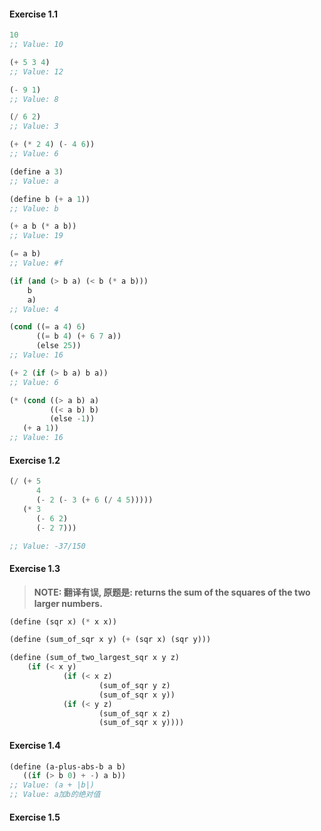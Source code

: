 #### Exercise 1.1

```lisp
10
;; Value: 10

(+ 5 3 4)
;; Value: 12

(- 9 1)
;; Value: 8

(/ 6 2)
;; Value: 3

(+ (* 2 4) (- 4 6))
;; Value: 6

(define a 3)
;; Value: a

(define b (+ a 1))
;; Value: b

(+ a b (* a b))
;; Value: 19

(= a b)
;; Value: #f

(if (and (> b a) (< b (* a b)))
    b
    a)
;; Value: 4

(cond ((= a 4) 6)
      ((= b 4) (+ 6 7 a))
      (else 25))
;; Value: 16

(+ 2 (if (> b a) b a))
;; Value: 6

(* (cond ((> a b) a)
         ((< a b) b)
         (else -1))
   (+ a 1))
;; Value: 16
```

#### Exercise 1.2

```lisp
(/ (+ 5
      4
      (- 2 (- 3 (+ 6 (/ 4 5)))))
   (* 3
      (- 6 2)
      (- 2 7)))

;; Value: -37/150
```

#### Exercise 1.3
> **NOTE: 翻译有误, 原题是: returns the sum of the squares of the two larger numbers.**

```lisp
(define (sqr x) (* x x))

(define (sum_of_sqr x y) (+ (sqr x) (sqr y)))

(define (sum_of_two_largest_sqr x y z)
    (if (< x y)
            (if (< x z)
                    (sum_of_sqr y z)
                    (sum_of_sqr x y))
            (if (< y z)
                    (sum_of_sqr x z)
                    (sum_of_sqr x y))))
```

#### Exercise 1.4

```lisp
(define (a-plus-abs-b a b)
   ((if (> b 0) + -) a b))
;; Value: (a + |b|)
;; Value: a加b的绝对值
```

#### Exercise 1.5
